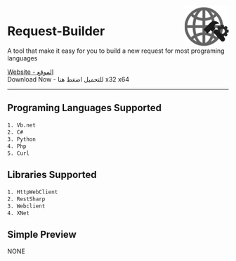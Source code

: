 <img src="https://github.com/alonemazin/Request-Builder/blob/main/request-builder.png" width="100" height="auto" align="right">

Request-Builder
=================

A tool that make it easy for you to build a new request for most programing languages

<a href="http://requestbuilder.online/">Website - الموقع</a><br>
<a>Download Now - للتحميل اضغط هنا</a>
<a>x32</a>
<a>x64</a>

------

Programing Languages Supported
------
```
1. Vb.net
2. C#
3. Python
4. Php
5. Curl
```
Libraries Supported
------
```
1. HttpWebClient
2. RestSharp
3. Webclient
4. XNet
```

Simple Preview
------
NONE
